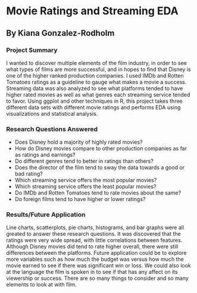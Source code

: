 # Movie Ratings and Streaming EDA
## By Kiana Gonzalez-Rodholm
### Project Summary
I wanted to discover multiple elements of the film industry, in order to see what types of films are more successful, and in hopes to find that Disney is one of the higher ranked production companies. I used IMDb and Rotten Tomatoes ratings as a guideline to gauge what makes a movie a success. Streaming data was also analyzed to see what platforms tended to have higher rated movies as well as what genres each streaming service tended to favor. Using ggplot and other techniques in R, this project takes three different data sets with different movie ratings and performs EDA using visualizations and statistical analysis.

### Research Questions Answered
*	Does Disney hold a majority of highly rated movies?
*	How do Disney movies compare to other production companies as far as ratings and earnings?
*	Do different genres tend to better in ratings than others?
*	Does the director of the film tend to sway the data towards a good or bad rating?
*	Which streaming service offers the most popular movies?
*	Which streaming service offers the least popular movies?
*	Do IMDb and Rotten Tomatoes tend to rate movies about the same?
*	Do foreign films tend to have higher or lower ratings?

### Results/Future Application
Line charts, scatterplots, pie charts, histograms, and bar graphs were all greated to answer these research questions. It was discovered that the ratings were very wide spread, with little correlations between features. Although Disney movies did tend to rate higher overall, there were still differences between the platforms. Future application could be to explore more variables such as how much the budget was versus how much the movie earned to see if there was significant win or loss. We could also look at the language the film is spoken in to see if that has any affect on its viewership or success. There are so many things to consider and so many elements to look at with film.
